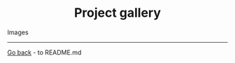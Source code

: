 <h1 align="center">Project gallery</h1>

<p>Images</p>

<hr>

[Go back](../README.md) - to README.md